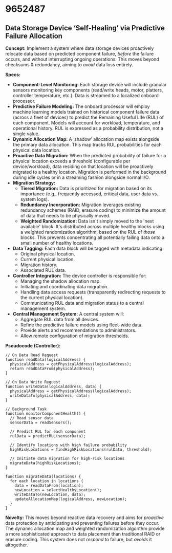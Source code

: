 # 9652487

## Data Storage Device ‘Self-Healing’ via Predictive Failure Allocation

**Concept:** Implement a system where data storage devices proactively relocate data based on predicted component failure, *before* the failure occurs, and without interrupting ongoing operations. This moves beyond checksums & redundancy, aiming to *avoid* data loss entirely.

**Specs:**

*   **Component-Level Monitoring:** Each storage device will include granular sensors monitoring key components (read/write heads, motor, platters, controller temperature, etc.).  Data is streamed to a localized onboard processor.
*   **Predictive Failure Modeling:** The onboard processor will employ machine learning models trained on historical component failure data (across a fleet of devices) to predict the Remaining Useful Life (RUL) of each component.  Models will account for workload, temperature, and operational history.  RUL is expressed as a probability distribution, not a single value.
*   **Dynamic Allocation Map:** A ‘shadow’ allocation map exists alongside the primary data allocation. This map tracks RUL probabilities for each physical data location.
*   **Proactive Data Migration:** When the predicted probability of failure for a physical location exceeds a threshold (configurable per device/workload), data residing on that location will be proactively migrated to a healthy location.  Migration is performed in the background during idle cycles or in a streaming fashion alongside normal I/O.
*   **Migration Strategy:**
    *   **Tiered Migration:** Data is prioritized for migration based on its importance (e.g., frequently accessed, critical data, user data vs. system logs).
    *   **Redundancy Incorporation:** Migration leverages existing redundancy schemes (RAID, erasure coding) to minimize the amount of data that needs to be physically moved.
    *   **Weighted Randomization:** Data isn't simply moved to the 'next available' block. It's distributed across multiple healthy blocks using a weighted randomization algorithm, based on the RUL of *those* blocks.  This prevents concentrating all potentially failing data onto a small number of healthy locations.
*   **Data Tagging:** Each data block will be tagged with metadata indicating:
    *   Original physical location.
    *   Current physical location.
    *   Migration history.
    *   Associated RUL data.
*   **Controller Integration:** The device controller is responsible for:
    *   Managing the shadow allocation map.
    *   Initiating and coordinating data migration.
    *   Handling data access requests (transparently redirecting requests to the current physical location).
    *   Communicating RUL data and migration status to a central management system.
*   **Central Management System:** A central system will:
    *   Aggregate RUL data from all devices.
    *   Refine the predictive failure models using fleet-wide data.
    *   Provide alerts and recommendations to administrators.
    *   Allow remote configuration of migration thresholds.

**Pseudocode (Controller):**

```
// On Data Read Request
function readData(logicalAddress) {
  physicalAddress = getPhysicalAddress(logicalAddress);
  return readDataFrom(physicalAddress);
}

// On Data Write Request
function writeData(logicalAddress, data) {
  physicalAddress = getPhysicalAddress(logicalAddress);
  writeDataTo(physicalAddress, data);
}

// Background Task
function monitorComponentHealth() {
  // Read sensor data
  sensorData = readSensors();

  // Predict RUL for each component
  rulData = predictRUL(sensorData);

  // Identify locations with high failure probability
  highRiskLocations = findHighRiskLocations(rulData, threshold);

  // Initiate data migration for high-risk locations
  migrateData(highRiskLocations);
}

function migrateData(locations) {
  for each location in locations {
    data = readDataFrom(location);
    newLocation = selectHealthyLocation();
    writeDataTo(newLocation, data);
    updateAllocationMap(logicalAddress, newLocation);
  }
}
```

**Novelty:** This moves beyond reactive data recovery and aims for *proactive* data protection by anticipating and preventing failures before they occur. The dynamic allocation map and weighted randomization algorithm provide a more sophisticated approach to data placement than traditional RAID or erasure coding.  This system does not *respond* to failure, but *avoids* it altogether.